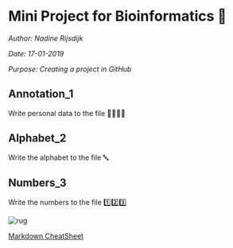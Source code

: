 # Mini Project for Bioinformatics :rocket:

*Author: Nadine Rijsdijk*

*Date: 17-01-2019*

*Purpose: Creating a project in GitHub*

## Annotation_1
Write personal data to the file :octopus::whale::tropical_fish::blowfish:

## Alphabet_2
Write the alphabet to the file :abc:

## Numbers_3
Write the numbers to the file :one::two::three:

![rug](https://www.rug.nl/_definition/shared/images/logo--en.png)

[Markdown CheatSheet](https://github.com/adam-p/markdown-here/wiki/Markdown-Cheatsheet)
